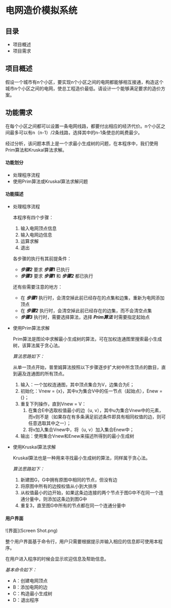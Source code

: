 # 电网造价模拟系统

## 目录

- 项目概述
- 项目需求

## 项目概述

假设一个城市有n个小区，要实现n个小区之间的电网都能够相互接通，构造这个城市n个小区之间的电网，使总工程造价最低。请设计一个能够满足要求的造价方案。

## 功能需求

在每个小区之间都可以设置一条电网线路，都要付出相应的经济代价。n个小区之间最多可以有n（n-1）/2条线路，选择其中的n-1条使总的耗费最少。

经过分析，该问题本质上是一个求最小生成树的问题，在本程序中，我们使用Prim算法和Kruskal算法求解。

#### 功能划分

- 处理程序流程
- 使用Prim算法或Kruskal算法求解问题

#### 功能描述

- 处理程序流程
	
	本程序有四个步骤：
	
	1. 输入电网顶点信息
	2. 输入电网边信息
	3. 运算求解
	4. 退出
	
	各步骤的执行有其前提条件：
	
	- ___步骤2___ 要求 ___步骤1___ 已执行
	- ___步骤3___ 要求 ___步骤1___ 和 ___步骤2___ 都已执行
	
	还有些需要注意的地方：
	
	- 在 ___步骤1___ 执行时，会清空掉此前已经存在的点集和边集，重新为电网添加顶点
	- 在 ___步骤2___ 执行时，会清空掉此前已经存在的边集，而不会清空点集
	- ___步骤3___ 执行时，需要选择算法，选择 ___Prim算法___ 时需要指定起始点

- 使用Prim算法求解

	Prim算法是图论中求解最小生成树的算法，可在加权连通图里搜索最小生成树，该算法属于贪心法。
	
	_算法思路如下：_
		
	从单一顶点开始，普里姆算法按照以下步骤逐步扩大树中所含顶点的数目，直到遍及连通图的所有顶点。

	1. 输入：一个加权连通图，其中顶点集合为V，边集合为E；
	2. 初始化：Vnew = {x}，其中x为集合V中的任一节点（起始点），Enew = {}；
	3. 重复下列操作，直到Vnew = V：
		1. 在集合E中选取权值最小的边（u, v），其中u为集合Vnew中的元素，而v则不是（如果存在有多条满足前述条件即具有相同权值的边，则可任意选取其中之一）；
		2. 将v加入集合Vnew中，将（u, v）加入集合Enew中；
	4. 输出：使用集合Vnew和Enew来描述所得到的最小生成树	
- 使用Kruskal算法求解

	Kruskal算法也是一种用来寻找最小生成树的算法，同样属于贪心法。

	_算法思路如下：_
	
	1. 新建图G，G中拥有原图中相同的节点，但没有边
	2. 将原图中所有的边按权值从小到大排序
	3. 从权值最小的边开始，如果这条边连接的两个节点于图G中不在同一个连通分量中，则添加这条边到图G中
	4. 重复3，直至图G中所有的节点都在同一个连通分量中

#### 用户界面

![界面](Screen Shot.png)

整个用户界面基于命令行，用户只需要根据提示并输入相应的信息即可使用本程序。

在用户进入程序的时候会显示欢迎信息及帮助信息。

_基本命令如下：_

- A：创建电网顶点
- B：添加电网的边
- C：构造最小生成树
- D：退出程序
